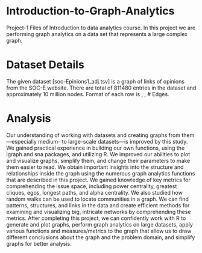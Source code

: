 # Introduction-to-Graph-Analytics
Project-1 Files of Introduction to data analytics course. In this project we are performing graph analytics on a data set that represents a large complex graph. 

# Dataset Details
The given dataset [soc-Epinions1_adj.tsv] is a graph of links of opinions from the SOC-E website. There are total of 811480 entries in the dataset and approximately 10 million nodes. Format of each row is <node-1>, <node-2>, # Edges. 


# Analysis
Our understanding of working with datasets and creating graphs from them—especially medium- to large-scale datasets—is improved by this study. We gained practical experience in building our own functions, using the igraph and sna packages, and utilizing R. We improved our abilities to plot and visualize graphs, simplify them, and change their parameters to make them easier to read. We obtain important insights into the structure and relationships inside the graph using the numerous graph analytics functions that are described in this project. 
We gained knowledge of key metrics for comprehending the issue space, including power centrality, greatest cliques, egos, longest paths, and alpha centrality. We also studied how random walks can be used to locate communities in a graph. We can find patterns, structures, and links in the data and create efficient methods for examining and visualizing big, intricate networks by comprehending these metrics. 
After completing this project, we can confidently work with R to generate and plot graphs, perform graph analytics on large datasets, apply various functions and measures/metrics to the graph that allow us to draw different conclusions about the graph and the problem domain, and simplify graphs for better analysis.
